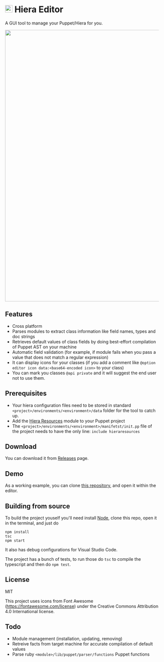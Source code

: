 
# <img src="https://user-images.githubusercontent.com/1666014/50780464-a779dd80-12ab-11e9-8e2e-43e7f0e8da38.png" width="24">  Hiera Editor
A GUI tool to manage your Puppet/Hiera for you.

<img src="https://user-images.githubusercontent.com/1666014/50780430-90d38680-12ab-11e9-8f83-916055fa8e70.png" width="888">

## Features
* Cross platform
* Parses modules to extract class information like field names, types and doc strings
* Retrieves default values of class fields by doing best-effort compilation of Puppet AST on your machine
* Automatic field validation (for example, if module fails when you pass a value that does not match a regular expression)
* It can display icons for your classes (if you add a comment like `@option editor icon data:<base64-encoded icon>` to your class)
* You can mark you classes `@api private` and it will suggest the end user not to use them.

## Prerequisites
* Your hiera configuration files need to be stored in standard `<project>/environments/<environment>/data` folder for the tool to catch up.
* Add the [Hiera Resources](https://github.com/desertkun/hieraresources) module to your Puppet project
* The `<project>/environments/<environment>/manifetst/init.pp` file of the project needs to have the only line: `include hieraresources`

## Download
You can download it from [Releases](https://github.com/desertkun/hiera-editor/releases) page.

## Demo
As a working example, you can clone [this repository](https://github.com/anthill-platform/puppet-anthill-dev), and open it within the editor.

## Building from source
To build the project youself you'll need install [Node](https://nodejs.org/en/download/), 
clone this repo, open it in the terminal, and just do

```
npm install
tsc
npm start
```

It also has debug configurations for Visual Studio Code.

The project has a bunch of tests, to run those do `tsc` to compile the typescript and then do `npm test`.

## License
MIT

This project uses icons from Font Awesome (https://fontawesome.com/license) under the
Creative Commons Attribution 4.0 International license.

## Todo
* Module management (installation, updating, removing)
* Retreive facts from target machine for accurate compilation of default values
* Parse ruby `<module>/lib/puppet/parser/functions` Puppet functions
